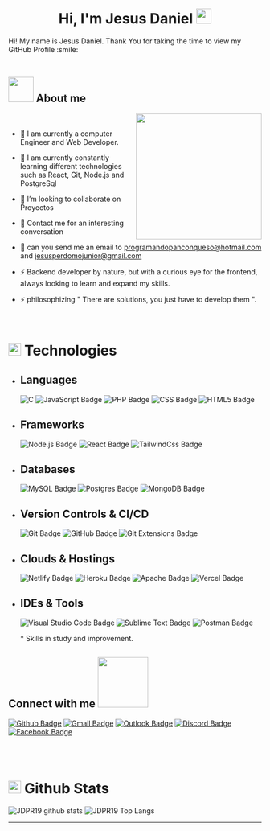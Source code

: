 

<div align='center'>
  
  <h1> Hi, I'm Jesus Daniel <img src = "https://raw.githubusercontent.com/MartinHeinz/MartinHeinz/master/wave.gif" width = 30px> </h1>

</div>

<div size='20px'> Hi! My name is Jesus Daniel. Thank You for taking the time to view my GitHub Profile :smile: 
</div>

<br>


## <picture><img src = "https://github.com/7oSkaaa/7oSkaaa/blob/main/Images/about_me.gif?raw=true" width = 50px></picture> About me

<picture> <img align="right" src="https://github.com/7oSkaaa/7oSkaaa/blob/main/Images/Right_Side.gif?raw=true" width = 250px></picture>

<br>
 
- 🔭 I am currently a computer Engineer and Web Developer.
  
- 🌱 I am currently constantly learning different technologies such as React, Git, Node.js and PostgreSql
  
- 👯 I’m looking to collaborate on Proyectos
  
- 💬 Contact me for an interesting conversation

- 💬 can you send me an email to programandopanconqueso@hotmail.com and jesusperdomojunior@gmail.com
   
- ⚡ Backend developer by nature, but with a curious eye for the frontend, always looking to learn and expand my skills.

- ⚡ philosophizing " There are solutions, you just have to develop them ".

<br>

# <img src="https://media2.giphy.com/media/QssGEmpkyEOhBCb7e1/giphy.gif?cid=ecf05e47a0n3gi1bfqntqmob8g9aid1oyj2wr3ds3mg700bl&rid=giphy.gif" width ="25"> <b>Technologies</b>

- ## Languages
  ![C](https://img.shields.io/badge/-C-05122A?style=flat&logo=C&logoColor=white&style=flat)
  ![JavaScript Badge](https://img.shields.io/badge/JavaScript-%23323330.svg?&logo=javascript&logoColor=%23F7DF1E&style=flat)
  ![PHP Badge](https://img.shields.io/badge/PHP-%2300599C.svg?&logo=PHP&logoColor=white&style=flat)
  ![CSS Badge](https://img.shields.io/badge/CSS-%231572B6.svg?&logo=css3&logoColor=white&style=flat) 
  ![HTML5 Badge](https://img.shields.io/badge/HTML-%23E34F26.svg?&logo=html5&logoColor=white&style=flat)
  
 
- ## Frameworks
  ![Node.js Badge](https://img.shields.io/badge/Node.js*-393?logo=nodedotjs&logoColor=fff&style=flat) 
  ![React Badge](https://img.shields.io/badge/React-%2320232a.svg?&logo=react&logoColor=%2361DAFB&style=flat)
  ![TailwindCss Badge](https://img.shields.io/badge/Tailwind-2496ED?logo=tailwindcss&logoColor=fff&style=flat)

- ## Databases
  ![MySQL Badge](https://img.shields.io/badge/MySQL-%23600f.svg?&logo=mysql&logoColor=white&style=flat)
  ![Postgres Badge](https://img.shields.io/badge/Postgres-%23316192.svg?&logo=postgresql&logoColor=white&style=flat)
  ![MongoDB Badge](https://img.shields.io/badge/MongoDB-%234ea94b.svg?&logo=mongodb&logoColor=white&style=flat)

- ## Version Controls & CI/CD
  ![Git Badge](https://img.shields.io/badge/Git-F05032?logo=git&logoColor=fff&style=flat)
  ![GitHub Badge](https://img.shields.io/badge/GitHub-181717?logo=github&logoColor=fff&style=flat)
  ![Git Extensions Badge](https://img.shields.io/badge/Git%20Extensions-212121?logo=gitextensions&logoColor=fff&style=flat)

- ## Clouds & Hostings
  ![Netlify Badge](https://img.shields.io/badge/Netlify-%23000000.svg?&logo=netlify&logoColor=00C7B7&style=flat) 
  ![Heroku Badge](https://img.shields.io/badge/Heroku-%23430098.svg?&logo=heroku&logoColor=white&style=flat) 
  ![Apache Badge](https://img.shields.io/badge/Apache-C71A36?&logo=Apache&logoColor=white&style=flat)
  ![Vercel Badge](https://img.shields.io/badge/Vercel-89A3CC?&logo=Vercel&logoColor=white&style=flat)

- ## IDEs & Tools
  ![Visual Studio Code Badge](https://img.shields.io/badge/Visual%20Studio%20Code-007ACC?logo=visualstudiocode&logoColor=fff&style=flat)
  ![Sublime Text Badge](https://img.shields.io/badge/Sublime%20Text-FF9800?logo=sublimetext&logoColor=fff&style=flat)
  ![Postman Badge](https://img.shields.io/badge/Postman-FF6C37?logo=postman&logoColor=fff&style=flat)
    

    \* Skills in study and improvement.


<h2> Connect with me <img src='https://raw.githubusercontent.com/ShahriarShafin/ShahriarShafin/main/Assets/handshake.gif' width="100px"> </h2>

<a href = 'https://www.github.com/JDPR19'>  ![Github Badge](https://img.shields.io/badge/GitHub-343434?logo=github&logoColor=fff&style=flat)</a>
<a href = 'jesusperdomojunior@gmail.com'>  ![Gmail Badge](https://img.shields.io/badge/Gmail-D83B01?logo=gmail&logoColor=fff&style=flat)</a>
<a href = 'programandopanconqueso@hotmail.com'>  ![Outlook Badge](https://img.shields.io/badge/Hotmail-0078D4?logo=Outlook&logoColor=fff&style=flat)</a>
<a href = 'https://discordapp.com/users/894678781418147870'> ![Discord Badge](https://img.shields.io/badge/Discord-5865F2?logo=discord&logoColor=fff&style=flat)</a>
<a href = 'https://www.facebook.com/mono.lito.186'> ![Facebook Badge](https://img.shields.io/badge/Facebook-%231877F2?logo=facebook&logoColor=fff&style=flat)</a>
  
<br>
<br>
  
# <img src="https://media.giphy.com/media/iY8CRBdQXODJSCERIr/giphy.gif" width="25"> <b>Github Stats</b>


![JDPR19 github stats](https://github-readme-stats.vercel.app/api?username=JDPR19&show_icons=true&theme=tokyonight)
![JDPR19 Top Langs](https://github-readme-stats.vercel.app/api/top-langs/?username=JDPR19&theme=tokyonight&layout=compact)

<Hr>




